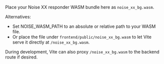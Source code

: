 Place your Noise XX responder WASM bundle here as `noise_xx_bg.wasm`.

Alternatives:
- Set NOISE_WASM_PATH to an absolute or relative path to your WASM file.
- Or place the file under `frontend/public/noise_xx_bg.wasm` to let Vite serve it directly at `/noise_xx_bg.wasm`.

During development, Vite can also proxy `/noise_xx_bg.wasm` to the backend route if desired.

